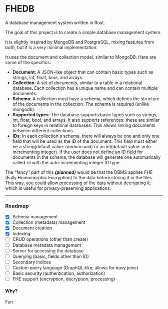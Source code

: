 # FHEDB

A database management system written in Rust.

The goal of this project is to create a simple database management system.

It is slightly inspired by MongoDB and PostgreSQL, mixing features from both, but it is a very minimal implementation.

It uses the document and collection model, similar to MongoDB. Here are some of the specifics:

- **Document**: A JSON-like object that can contain basic types such as strings, int, float, bool, and arrays.
- **Collection**: A set of documents, similar to a table in a relational database. Each collection has a unique name and can contain multiple documents.
- **Schema**: A collection must have a schema, which defines the structure of the documents in the collection. The schema is required (unlike mongodb).
- **Supported types**: The database supports basic types such as strings, int, float, bool, and arrays. It also supports references: these are similar to foreign keys in relational databases. This allows linking documents between different collections.
- **IDs**: In each collection's schema, there will always be one and only one field that will be used as the ID of the document. This field must either be a string(default value: random uuid) or an int(default value: auto-incrementing integer). If the user does not define an ID field for documents in the schema, the database will generate one automatically called `id` with the auto-incrementing integer ID type.

The "fancy" part of this **_(planned)_** would be that the DBMS applies FHE (Fully Homomorphic Encryption) to the data before storing it in the files. This way, you could allow processing of the data without decrypting it, which is useful for privacy-preserving applications.

---

### Roadmap

- [x] Schema management
- [x] Collection (metadata) management
- [x] Document creation
- [x] Indexing
- [ ] CRUD operations (other than create)
- [ ] Database metadata management
- [ ] Server for accessing the database
- [ ] Querying (basic, fields other than ID)
- [ ] Secondary indices
- [ ] Custom query language (GraphQL-like, allows for easy joins)
- [ ] Basic security (authentication, authorization)
- [ ] FHE support (encryption, decryption, processing)

#### Why?

Fun
